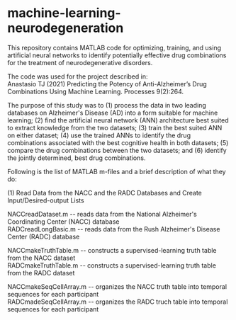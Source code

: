 # machine-learning-neurodegeneration
This repository contains MATLAB code for optimizing, training, and using artificial neural networks to identify potentially effective drug combinations for the treatment of neurodegenerative disorders. 

The code was used for the project described in:    
Anastasio TJ (2021) Predicting the Potency of Anti-Alzheimer’s Drug Combinations Using Machine Learning. Processes 9(2):264.

The purpose of this study was to (1) process the data in two leading databases on Alzheimer's Disease (AD) into a form suitable for machine learning; (2) find the artificial neural network (ANN) architecture best suited to extract knowledge from the two datasets; (3) train the best suited ANN on either dataset; (4) use the trained ANNs to identify the drug combinations associated with the best cognitive health in both datasets; (5) compare the drug combinations between the two datasets; and (6) identify the jointly determined, best drug combinations.    

Following is the list of MATLAB m-files and a brief description of what they do:

(1) Read Data from the NACC and the RADC Databases and Create Input/Desired-output Lists   

NACCreadDataset.m -- reads data from the National Alzheimer's Coordinating Center (NACC) database    
RADCreadLongBasic.m -- reads data from the Rush Alzheimer's Disease Center (RADC) database

NACCmakeTruthTable.m -- constructs a supervised-learning truth table from the NACC dataset    
RADCmakeTruthTable.m -- constructs a supervised-learning truth table from the RADC dataset

NACCmakeSeqCellArray.m -- organizes the NACC truth table into temporal sequences for each participant    
RADCmadeSeqCellArray.m -- organizes the RADC truch table into temporal sequences for each participant


